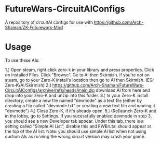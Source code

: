 # FutureWars-CircuitAIConfigs
A repository of circuitAI configs for use with https://github.com/Arch-Shaman/ZK-Futurewars-Mod

# Usage
To use these AIs:

1.) Open steam, right click zero-k in your library and press properties. Click on Installed Files. Click "Browse". Go to AI then Skirmish. If you're not on steam, go to your Zero-K install's location then go to AI then Skirmish. (EG: Zero-K/AI/Skirmish)
2.) https://github.com/Arch-Shaman/FutureWars-CircuitAIConfigs/archive/refs/heads/main.zip download AI from here and drop into your zero-K and unzip into this folder.
3.) In your Zero-K install directory, create a new file named "devmode" as a text file (either by creating a file called "devmode.txt" or creating a new text file and naming it "devmode")
4.) Close Zero-K, if it's already open.
5.) (Re)launch Zero-K and in the lobby, go to Settings. If you sucessfully enabled devmode in step 3, you should see a new Developer tab appear. Under this tab, there is a setting called "Simple AI List", disable this and FWBrutal should appear at the top of the AI list. Note: you should use simple AI list when not using custom AIs as running the wrong circuit version may crash your game.

